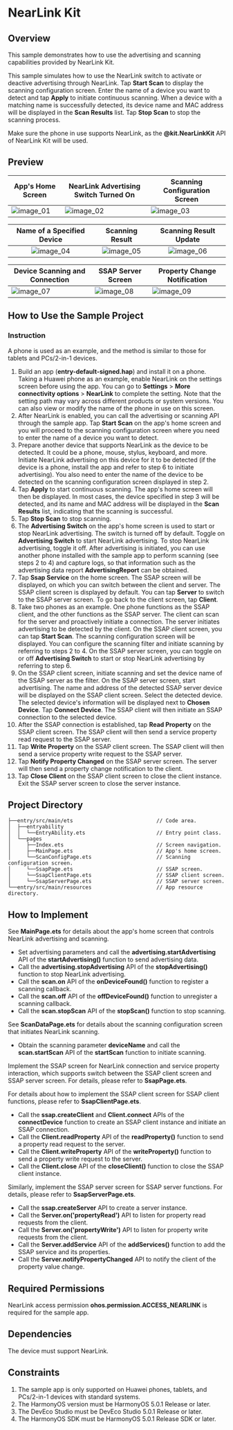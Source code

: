 #  NearLink Kit

## Overview

This sample demonstrates how to use the advertising and scanning capabilities provided by NearLink Kit.

This sample simulates how to use the NearLink switch to activate or deactive advertising through NearLink. Tap **Start Scan** to display the scanning configuration screen. Enter the name of a device you want to detect and tap **Apply** to initiate continuous scanning. When a device with a matching name is successfully detected, its device name and MAC address will be displayed in the **Scan Results** list. Tap **Stop Scan** to stop the scanning process.

Make sure the phone in use supports NearLink, as the **@kit.NearLinkKit** API of NearLink Kit will be used.

## Preview

| App's Home Screen                            | NearLink Advertising Switch Turned On        | Scanning Configuration Screen                |
| -------------------------------------------- | -------------------------------------------- | -------------------------------------------- |
| ![image_01](screenshots/device/image_01.png) | ![image_02](screenshots/device/image_02.png) | ![image_03](screenshots/device/image_03.png) |

|          Name of a Specified Device          |               Scanning Result                |            Scanning Result Update            |
| :------------------------------------------: | :------------------------------------------: | :------------------------------------------: |
| ![image_04](screenshots/device/image_04.png) | ![image_05](screenshots/device/image_05.png) | ![image_06](screenshots/device/image_06.png) |

| Device Scanning and Connection               | SSAP Server Screen                           | Property Change Notification                 |
| -------------------------------------------- | -------------------------------------------- | -------------------------------------------- |
| ![image_07](screenshots/device/image_07.png) | ![image_08](screenshots/device/image_08.png) | ![image_09](screenshots/device/image_09.png) |

##  How to Use the Sample Project

###  Instruction

A phone is used as an example, and the method is similar to those for tablets and PCs/2-in-1 devices.

1. Build an app (**entry-default-signed.hap**) and install it on a phone. Taking a Huawei phone as an example, enable NearLink on the settings screen before using the app. You can go to **Settings** > **More connectivity options** > **NearLink** to complete the setting. Note that the setting path may vary across different products or system versions. You can also view or modify the name of the phone in use on this screen.
2. After NearLink is enabled, you can call the advertising or scanning API through the sample app. Tap **Start Scan** on the app's home screen and you will proceed to the scanning configuration screen where you need to enter the name of a device you want to detect.
3. Prepare another device that supports NearLink as the device to be detected. It could be a phone, mouse, stylus, keyboard, and more. Initiate NearLink advertising on this device for it to be detected (if the device is a phone, install the app and refer to step 6 to initiate advertising). You also need to enter the name of the device to be detected on the scanning configuration screen displayed in step 2.
4. Tap **Apply** to start continuous scanning. The app's home screen will then be displayed. In most cases, the device specified in step 3 will be detected, and its name and MAC address will be displayed in the **Scan Results** list, indicating that the scanning is successful.
5. Tap **Stop Scan** to stop scanning.
6. The **Advertising Switch** on the app's home screen is used to start or stop NearLink advertising. The switch is turned off by default. Toggle on **Advertising Switch** to start NearLink advertising. To stop NearLink advertising, toggle it off. After advertising is initiated, you can use another phone installed with the sample app to perform scanning (see steps 2 to 4) and capture logs, so that information such as the advertising data report **AdvertisingReport** can be obtained.
7. Tap **Ssap Service** on the home screen. The SSAP screen will be displayed, on which you can switch between the client and server. The SSAP client screen is displayed by default. You can tap **Server** to switch to the SSAP server screen. To go back to the client screen, tap **Client**.
8. Take two phones as an example. One phone functions as the SSAP client, and the other functions as the SSAP server. The client can scan for the server and proactively initiate a connection. The server initiates advertising to be detected by the client. On the SSAP client screen, you can tap **Start Scan**. The scanning configuration screen will be displayed. You can configure the scanning filter and initiate scanning by referring to steps 2 to 4. On the SSAP server screen, you can toggle on or off **Advertising Switch** to start or stop NearLink advertising by referring to step 6.
9. On the SSAP client screen, initiate scanning and set the device name of the SSAP server as the filter. On the SSAP server screen, start advertising. The name and address of the detected SSAP server device will be displayed on the SSAP client screen. Select the detected device. The selected device's information will be displayed next to **Chosen Device**. Tap **Connect Device**. The SSAP client will then initiate an SSAP connection to the selected device.
10. After the SSAP connection is established, tap **Read Property** on the SSAP client screen. The SSAP client will then send a service property read request to the SSAP server.
11. Tap **Write Property** on the SSAP client screen. The SSAP client will then send a service property write request to the SSAP server.
12. Tap **Notify Property Changed** on the SSAP server screen. The server will then send a property change notification to the client.
13. Tap **Close Client** on the SSAP client screen to close the client instance. Exit the SSAP server screen to close the server instance.

## Project Directory

```
├──entry/src/main/ets                           // Code area.
│  ├──entryability
│  │  └──EntryAbility.ets                       // Entry point class.
│  └──pages
│     ├──Index.ets                              // Screen navigation.
│     ├──MainPage.ets                           // App's home screen.
│     └──ScanConfigPage.ets                     // Scanning configuration screen.
│     └──SsapPage.ets                           // SSAP screen.
│     └──SsapClientPage.ets                     // SSAP client screen.
│     └──SsapServerPage.ets                     // SSAP server screen.
└──entry/src/main/resources                     // App resource directory.
```

## How to Implement

See **MainPage.ets** for details about the app's home screen that controls NearLink advertising and scanning.

- Set advertising parameters and call the **advertising.startAdvertising** API of the **startAdvertising()** function to send advertising data.
- Call the **advertising.stopAdvertising** API of the **stopAdvertising()** function to stop NearLink advertising.
- Call the **scan.on** API of the **onDeviceFound()** function to register a scanning callback.
- Call the **scan.off** API of the **offDeviceFound()** function to unregister a scanning callback.
- Call the **scan.stopScan** API of the **stopScan()** function to stop scanning.

See **ScanDataPage.ets** for details about the scanning configuration screen that initiates NearLink scanning.

- Obtain the scanning parameter **deviceName** and call the **scan.startScan** API of the **startScan** function to initiate scanning.

Implement the SSAP screen for NearLink connection and service property interaction, which supports switch between the SSAP client screen and SSAP server screen. For details, please refer to **SsapPage.ets**.

For details about how to implement the SSAP client screen for SSAP client functions, please refer to **SsapClientPage.ets**.

- Call the **ssap.createClient** and **Client.connect** APIs of the **connectDevice** function to create an SSAP client instance and initiate an SSAP connection.
- Call the **Client.readProperty** API of the **readProperty()** function to send a property read request to the server.
- Call the **Client.writeProperty** API of the **writeProperty()** function to send a property write request to the server.
- Call the **Client.close** API of the **closeClient()** function to close the SSAP client instance.

Similarly, implement the SSAP server screen for SSAP server functions. For details, please refer to **SsapServerPage.ets**.

- Call the **ssap.createServer** API to create a server instance.
- Call the **Server.on('propertyRead')** API to listen for property read requests from the client.
- Call the **Server.on('propertyWrite')** API to listen for property write requests from the client.
- Call the **Server.addService** API of the **addServices()** function to add the SSAP service and its properties.
- Call the **Server.notifyPropertyChanged** API to notify the client of the property value change.

## Required Permissions

NearLink access permission **ohos.permission.ACCESS_NEARLINK** is required for the sample app.

## Dependencies

The device must support NearLink.

## Constraints

1. The sample app is only supported on Huawei phones, tablets, and PCs/2-in-1 devices with standard systems.
2. The HarmonyOS version must be HarmonyOS 5.0.1 Release or later.
3. The DevEco Studio must be DevEco Studio 5.0.1 Release or later.
4. The HarmonyOS SDK must be HarmonyOS 5.0.1 Release SDK or later.


